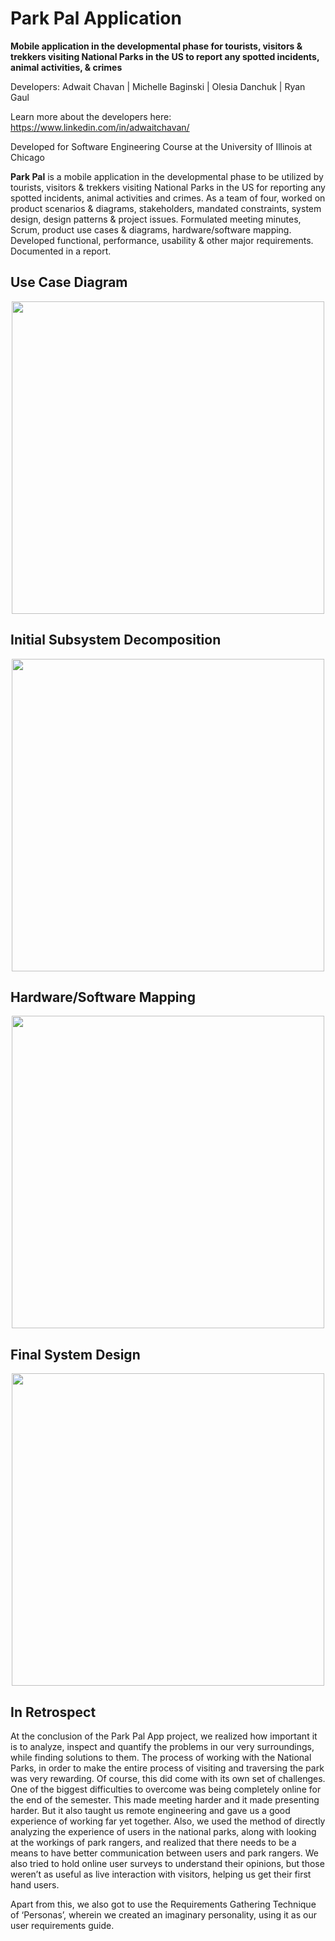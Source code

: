 # Park Pal Application
**Mobile application in the developmental phase for tourists, visitors & trekkers visiting National Parks in the US to report any spotted incidents, animal activities, & crimes**

Developers: Adwait Chavan | Michelle Baginski | Olesia Danchuk | Ryan Gaul

Learn more about the developers here: https://www.linkedin.com/in/adwaitchavan/

Developed for Software Engineering Course at the University of Illinois at Chicago

**Park Pal** is a mobile application in the developmental phase to be utilized by tourists, visitors & trekkers visiting National Parks in the US for reporting any spotted incidents, animal activities and crimes. As a team of four, worked on product scenarios & diagrams, stakeholders, mandated constraints, system design, design patterns & project issues. Formulated meeting minutes, Scrum, product use cases & diagrams, hardware/software mapping. Developed functional, performance, usability & other major requirements. Documented in a report.

## Use Case Diagram

<p align="center"><img src="https://user-images.githubusercontent.com/57969397/124070735-e95ee700-da03-11eb-9c4e-be6b1d69cbb5.png" height="500"></p>

## Initial Subsystem Decomposition

<p align="center"><img src="https://user-images.githubusercontent.com/57969397/124070923-393dae00-da04-11eb-93ce-f4e3f4fee240.jpg" height="500"></p>

## Hardware/Software Mapping

<p align="center"><img src="https://user-images.githubusercontent.com/57969397/124071569-2a0b3000-da05-11eb-90c7-beae34ef29fe.png" height="500"></p>

## Final System Design

<p align="center"><img src="https://user-images.githubusercontent.com/57969397/124071732-6ccd0800-da05-11eb-8c8f-918bba5db66c.png" height="500"></p>

## In Retrospect

At the conclusion of the Park Pal App project, we realized how important it is to analyze, inspect and quantify the problems in our very surroundings, while finding solutions to them. The process of working with the National Parks, in order to make the entire process of visiting and traversing the park was very rewarding.
Of course, this did come with its own set of challenges. One of the biggest difficulties to overcome was being completely online for the end of the semester. This made meeting harder and it made presenting harder. But it also taught us remote engineering and gave us a good experience of working far yet together.
Also, we used the method of directly analyzing the experience of users in the national parks, along with looking at the workings of park rangers, and realized that there needs to be a means to have better communication between users and park rangers. We also tried to hold online user surveys to understand their opinions, but those weren’t as useful as live interaction with visitors, helping us get their first hand users.

Apart from this, we also got to use the Requirements Gathering Technique of ‘Personas’, wherein we created an imaginary personality, using it as our user requirements guide.

